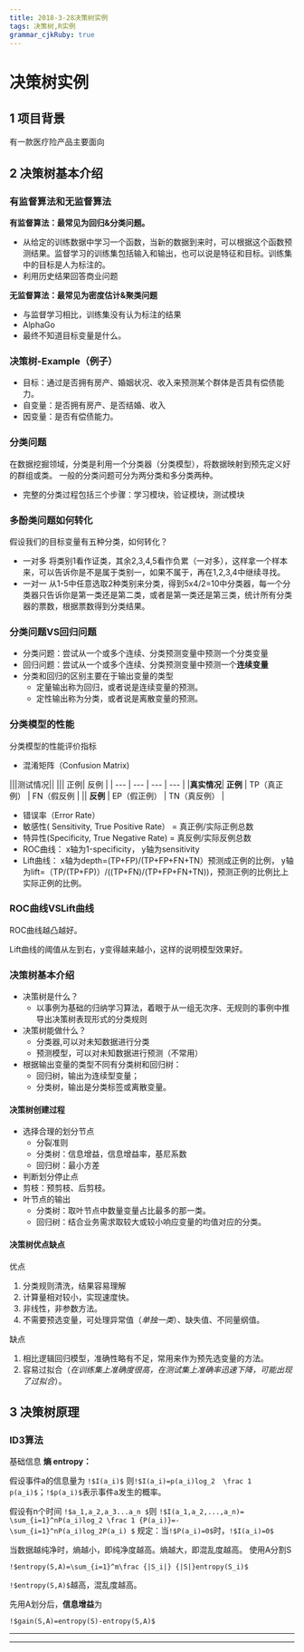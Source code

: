 ```yaml
---
title: 2018-3-28决策树实例
tags: 决策树,R实例
grammar_cjkRuby: true
---
```

# 决策树实例
## 1 项目背景
有一款医疗险产品主要面向
## 2 决策树基本介绍
### 有监督算法和无监督算法
**有监督算法：最常见为回归&分类问题。**
- 从给定的训练数据中学习一个函数，当新的数据到来时，可以根据这个函数预测结果。监督学习的训练集包括输入和输出，也可以说是特征和目标。训练集中的目标是人为标注的。
- 利用历史结果回答商业问题

**无监督算法：最常见为密度估计&聚类问题**
- 与监督学习相比，训练集没有认为标注的结果
- AlphaGo
- 最终不知道目标变量是什么。

### 决策树-Example（例子）
- 目标：通过是否拥有房产、婚姻状况、收入来预测某个群体是否具有偿债能力。
- 自变量：是否拥有房产、是否结婚、收入
- 因变量：是否有偿债能力。

### 分类问题
在数据挖掘领域，分类是利用一个分类器（分类模型），将数据映射到预先定义好的群组或类。
一般的分类问题可分为两分类和多分类两种。
- 完整的分类过程包括三个步骤：学习模块，验证模块，测试模块
### 多酚类问题如何转化
假设我们的目标变量有五种分类，如何转化？
- 一对多
将类别1看作证类，其余2,3,4,5看作负累（一对多），这样拿一个样本来，可以告诉你是不是属于类别一，如果不属于，再在1,2,3,4中继续寻找。
- 一对一
从1-5中任意选取2种类别来分类，得到5x4/2=10中分类器，每一个分类器只告诉你是第一类还是第二类，或者是第一类还是第三类，统计所有分类器的票数，根据票数得到分类结果。
### 分类问题VS回归问题
- 分类问题：尝试从一个或多个连续、分类预测变量中预测一个分类变量
- 回归问题：尝试从一个或多个连续、分类预测变量中预测一个**连续变量**
- 分类和回归的区别主要在于输出变量的类型
  - 定量输出称为回归，或者说是连续变量的预测。
  - 定性输出称为分类，或者说是离散变量的预测。
### 分类模型的性能
分类模型的性能评价指标
- 混淆矩阵（Confusion Matrix)

|||测试情况||
||| 正例| 反例 |
|   ---  |  --- |  ---   |  ---   |
|**真实情况**|    **正例** |   TP（真正例）  |   FN（假反例  |
||    **反例** |    EP（假正例） |   TN（真反例）  |

- 错误率（Error Rate）
- 敏感性( Sensitivity, True Positive Rate） = 真正例/实际正例总数
- 特异性(Specificity, True Negative Rate) = 真反例/实际反例总数
- ROC曲线： x轴为1-specificity， y轴为sensitivity
- Lift曲线： x轴为depth=(TP+FP)/(TP+FP+FN+TN）预测成正例的比例， y轴为lift=（TP/(TP+FP)）/((TP+FN)/(TP+FP+FN+TN))，预测正例的比例比上实际正例的比例。

### ROC曲线VSLift曲线
ROC曲线越凸越好。

Lift曲线的阈值从左到右，y变得越来越小，这样的说明模型效果好。

### 决策树基本介绍
- 决策树是什么？
  - 以事例为基础的归纳学习算法，着眼于从一组无次序、无规则的事例中推导出决策树表现形式的分类规则
- 决策树能做什么？
  - 分类器,可以对未知数据进行分类
  - 预测模型，可以对未知数据进行预测（不常用）
- 根据输出变量的类型不同有分类树和回归树：
  - 回归树，输出为连续型变量；
  - 分类树，输出是分类标签或离散变量。

#### 决策树创建过程
- 选择合理的划分节点
	- 分裂准则
	- 分类树：信息增益，信息增益率，基尼系数
	- 回归树：最小方差
- 判断划分停止点
 - 剪枝：预剪枝、后剪枝。
- 叶节点的输出
  - 分类树：取叶节点中数量变量占比最多的那一类。
  - 回归树：结合业务需求取较大或较小响应变量的均值对应的分类。

#### 决策树优点缺点
优点
1. 分类规则清洗，结果容易理解
2. 计算量相对较小，实现速度快。
3. 非线性，非参数方法。
4. 不需要预选变量，可处理异常值（*单独一类*）、缺失值、不同量纲值。
  
缺点
1. 相比逻辑回归模型，准确性略有不足，常用来作为预先选变量的方法。
2. 容易过拟合（*在训练集上准确度很高，在测试集上准确率迅速下降，可能出现了过拟合*）。

## 3 决策树原理
### ID3算法
基础信息 **熵 entropy：** 

假设事件a的信息量为 `!$I(a_i)$`
则`!$I(a_i)=p(a_i)log_2  \frac 1 p(a_i)$`；`!$p(a_i)$`表示事件a发生的概率。

假设有n个时间 `!$a_1,a_2,a_3...a_n $`则
`!$I(a_1,a_2,...,a_n)= \sum_{i=1}^nP(a_i)log_2 \frac 1 {P(a_i)}=-\sum_{i=1}^nP(a_i)log_2P(a_i) $`
规定：当`!$P(a_i)=0$`时，`!$I(a_i)=0$`

当数据越纯净时，熵越小，即纯净度越高。熵越大，即混乱度越高。
使用A分割S

`!$entropy(S,A)=\sum_{i=1}^m\frac {|S_i|} {|S|}entropy(S_i)$`

`!$entropy(S,A)$`越高，混乱度越高。

先用A划分后，**信息增益**为

`!$gain(S,A)=entropy(S)-entropy(S,A)$`

----------


----------
